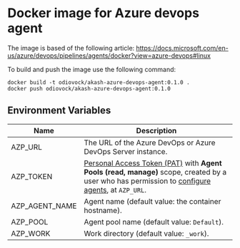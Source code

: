 # Docker image for Azure devops agent
 
 The image is based of the following article:
 https://docs.microsoft.com/en-us/azure/devops/pipelines/agents/docker?view=azure-devops#linux

 To build and push the image use the following command:
```
docker build -t odiovock/akash-azure-devops-agent:0.1.0 .
docker push odiovock/akash-azure-devops-agent:0.1.0
```
## Environment Variables

| Name | Description                                                 |
|----------------------|-------------------------------------------------------------|
| AZP_URL              | The URL of the Azure DevOps or Azure DevOps Server instance. |
| AZP_TOKEN            | [Personal Access Token (PAT)](../../organizations/accounts/use-personal-access-tokens-to-authenticate.md) with **Agent Pools (read, manage)** scope, created by a user who has permission to [configure agents](pools-queues.md#creating-agent-pools), at `AZP_URL`.    |
| AZP_AGENT_NAME       | Agent name (default value: the container hostname).          |
| AZP_POOL             | Agent pool name (default value: `Default`).                  |
| AZP_WORK             | Work directory (default value: `_work`).                     |